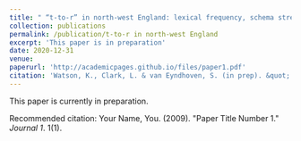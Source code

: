 ```yaml
---
title: " “t-to-r” in north-west England: lexical frequency, schema strength and transitional probability."
collection: publications
permalink: /publication/t-to-r in north-west England
excerpt: 'This paper is in preparation'
date: 2020-12-31
venue:
paperurl: 'http://academicpages.github.io/files/paper1.pdf'
citation: 'Watson, K., Clark, L. & van Eyndhoven, S. (in prep). &quot;'t-to-r'in north-west England: Lexical frequency, schema strength and transitional probability.&quot;.'
---
```

This paper is currently in preparation. 


Recommended citation: Your Name, You. (2009). "Paper Title Number 1." <i>Journal 1</i>. 1(1).
